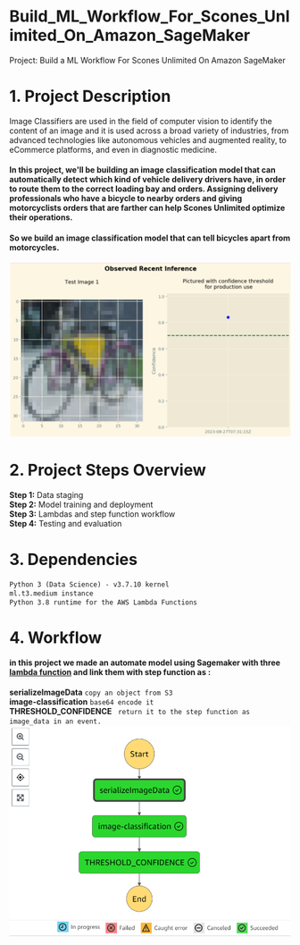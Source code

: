 # Build_ML_Workflow_For_Scones_Unlimited_On_Amazon_SageMaker
Project: Build a ML Workflow For Scones Unlimited On Amazon SageMaker

# 1. Project Description
Image Classifiers are used in the field of computer vision to identify the content of an image and it is used across a broad variety of industries, from advanced technologies like autonomous vehicles and augmented reality, to eCommerce platforms, and even in diagnostic medicine.

#### In this project, we'll be building an image classification model that can automatically detect which kind of vehicle delivery drivers have, in order to route them to the correct loading bay and orders. Assigning delivery professionals who have a bicycle to nearby orders and giving motorcyclists orders that are farther can help Scones Unlimited optimize their operations.

#### So we build an image classification model that can tell bicycles apart from motorcycles.
![ build an image classification model that can tell bicycles apart from motorcycles](model.png)

# 2. Project Steps Overview
**Step 1:** Data staging </br>
**Step 2:** Model training and deployment </br>
**Step 3:** Lambdas and step function workflow </br>
**Step 4:** Testing and evaluation </br>

# 3.  Dependencies
```
Python 3 (Data Science) - v3.7.10 kernel
ml.t3.medium instance
Python 3.8 runtime for the AWS Lambda Functions
```

# 4. Workflow 
#### in this project we made an automate model using Sagemaker with three [lambda function](https://github.com/khireddinemahaline/Build_ML_Workflow_For_Scones_Unlimited_On_Amazon_SageMaker/blob/823768ca2ab52f513867cdbbc9c8dad87f471bd3/lambda.py) and link them with step function as :  </br>
**serializeImageData** `copy an object from S3` </br>
**image-classification** `base64 encode it` </br>
**THRESHOLD_CONFIDENCE** ` return it to the step function as image_data in an event.` </br>
![usin step function autoumate model](step-fun.png)
